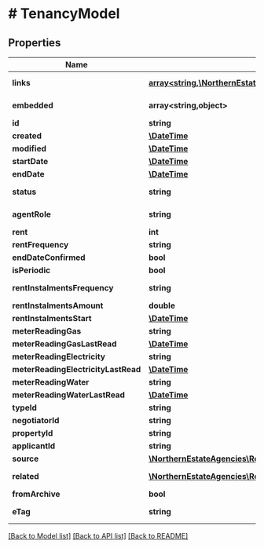 # # TenancyModel

## Properties

Name | Type | Description | Notes
------------ | ------------- | ------------- | -------------
**links** | [**array<string,\NorthernEstateAgencies\ReapitFoundationsClient\Model\InlineResponse200Links>**](InlineResponse200Links.md) |  | [optional] [readonly]
**embedded** | **array<string,object>** |  | [optional] [readonly]
**id** | **string** | The unique identifier of the tenancy | [optional]
**created** | [**\DateTime**](\DateTime.md) | The date and time when the tenancy was created | [optional]
**modified** | [**\DateTime**](\DateTime.md) | The date and time when the tenancy was last modified | [optional]
**startDate** | [**\DateTime**](\DateTime.md) |  | [optional]
**endDate** | [**\DateTime**](\DateTime.md) |  | [optional]
**status** | **string** | The current status of the tenancy (offerPending/offerWithdrawn/offerRejected/arranging/current/finished/cancelled) | [optional]
**agentRole** | **string** | The role that the agent is performing for this tenancy (managed/rentCollection/collectFirstPayment/collectRentToDate/lettingOnly/introducingTenant) | [optional]
**rent** | **int** | The amount of rent required, returned in relation to the collection frequency | [optional]
**rentFrequency** | **string** | The rent collection frequency (weekly/monthly/annually) | [optional]
**endDateConfirmed** | **bool** | A flag determining whether or not the tenancy is confirmed to finish at the end date | [optional]
**isPeriodic** | **bool** | A flag determining whether or not the tenancy has been extended indefinitely | [optional]
**rentInstalmentsFrequency** | **string** | The frequency of rental instalment payments (weekly/fortnightly/monthly/quarterly/halfYearly/yearly/every28Days/other) | [optional]
**rentInstalmentsAmount** | **double** | The amount due for each rent instalment (where specified) | [optional]
**rentInstalmentsStart** | [**\DateTime**](\DateTime.md) | The date that the first instalment is due | [optional]
**meterReadingGas** | **string** | The recorded utility reading for the gas meter | [optional]
**meterReadingGasLastRead** | [**\DateTime**](\DateTime.md) | Date of when the reading of gas utility was last recorded | [optional]
**meterReadingElectricity** | **string** | The recorded utility reading for the electricity meter | [optional]
**meterReadingElectricityLastRead** | [**\DateTime**](\DateTime.md) | Date of when the reading of electricity utility was last recorded | [optional]
**meterReadingWater** | **string** | The recorded utility reading for the water meter | [optional]
**meterReadingWaterLastRead** | [**\DateTime**](\DateTime.md) | Date of when the reading of water utility was last recorded | [optional]
**typeId** | **string** | The unique identifier of the type of tenancy | [optional]
**negotiatorId** | **string** | The unique identifier of the negotiator who is managing the tenancy | [optional]
**propertyId** | **string** | The unique identifier of the property that relates to the tenancy | [optional]
**applicantId** | **string** | The unique identifier of the applicant who has applied to be a tenant | [optional]
**source** | [**\NorthernEstateAgencies\ReapitFoundationsClient\Model\InlineResponse20033Source**](InlineResponse20033Source.md) |  | [optional]
**related** | [**\NorthernEstateAgencies\ReapitFoundationsClient\Model\InlineResponse20033Related[]**](InlineResponse20033Related.md) | A collection of contact / company tenants associated to the tenancy. The first item in the collection is considered the primary relationship | [optional]
**fromArchive** | **bool** | A flag denoting whether or not this tenancy is archived | [optional]
**eTag** | **string** | The ETag for the current version of the tenancy. Used for managing update concurrency | [optional] [readonly]

[[Back to Model list]](../../README.md#models) [[Back to API list]](../../README.md#endpoints) [[Back to README]](../../README.md)
